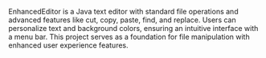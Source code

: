 EnhancedEditor is a Java text editor with standard file operations and advanced features like cut, copy, paste, find, and replace. Users can personalize text and background colors, ensuring an intuitive interface with a menu bar. This project serves as a foundation for file manipulation with enhanced user experience features.
